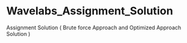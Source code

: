 # Wavelabs_Assignment_Solution
Assignment Solution  ( Brute force Approach  and  Optimized Approach  Solution ) 
